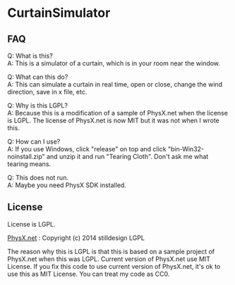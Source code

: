 # CurtainSimulator
## FAQ
Q: What is this?  
A: This is a simulator of a curtain, which is in your room near the window.  
  
Q: What can this do?  
A: This can simulate a curtain in real time, open or close, change the wind direction, save in x file, etc.  
  
Q: Why is this LGPL?  
A: Because this is a modification of a sample of PhysX.net when the license is LGPL. The license of PhysX.net is now MIT but it was not when I wrote this.  
  
Q: How can I use?  
A: If you use Windows, click "release" on top and click "bin-Win32-noinstall.zip" and unzip it and run "Tearing Cloth". Don't ask me what tearing means.  
  
Q: This does not run.  
A: Maybe you need PhysX SDK installed.

## License
License is LGPL.  
  
[PhysX.net](https://github.com/stilldesign/PhysX.Net) : Copyright (c) 2014 stilldesign
LGPL

The reason why this is LGPL is that this is based on a sample project of PhysX.net when this was LGPL.
Current version of PhysX.net use MIT License.
If you fix this code to use current version of PhysX.net, it's ok to use this as MIT License.
You can treat my code as CC0.
